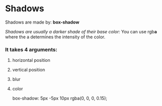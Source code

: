 # Shadows
Shadows are made by: **box-shadow**

*Shadows are usually a darker shade of their base color:*
You can use rgb**a** where the a determines the intensity of the color.

### It takes 4 arguments:
1. horizontal position
2. vertical position
3. blur
4. color

    box-shadow: 5px -5px 10px rgba(0, 0, 0, 0.15);
